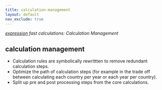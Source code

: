 ```yaml
---
title: calculation-management
layout: default
nav_exclude: true
---
```

*[expression](expression) fast calculations: Calculation Management*

## calculation management

-   Calculation rules are symbolically rewrittten to remove redundant calculation steps.
-   Optimize the path of calculation steps (for example in the trade off between calculating each country per year or each year per country).
-   Split up pre and post processing steps from the core calculations.